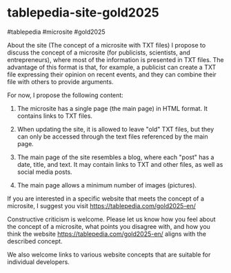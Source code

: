 # tablepedia-site-gold2025

#tablepedia #microsite #gold2025

About the site (The concept of a microsite with TXT files)
 I propose to discuss the concept of a microsite (for publicists, scientists, and entrepreneurs), where most of the information is presented in TXT files. The advantage of this format is that, for example, a publicist can create a TXT file expressing their opinion on recent events, and they can combine their file with others to provide arguments.

 For now, I propose the following content:

1. The microsite has a single page (the main page) in HTML format. It contains links to TXT files.

2. When updating the site, it is allowed to leave "old" TXT files, but they can only be accessed through the text files referenced by the main page.

3. The main page of the site resembles a blog, where each "post" has a date, title, and text. It may contain links to TXT and other files, as well as social media posts. 

4. The main page allows a minimum number of images (pictures).

 If you are interested in a specific website that meets the concept of a microsite, I suggest you visit https://tablepedia.com/gold2025-en/

Constructive criticism is welcome. Please let us know how you feel about the concept of a microsite, what points you disagree with, and how you think the website https://tablepedia.com/gold2025-en/ aligns with the described concept. 

 We also welcome links to various website concepts that are suitable for individual developers.
